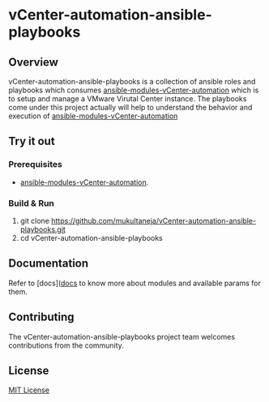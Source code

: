 # vCenter-automation-ansible-playbooks

## Overview
vCenter-automation-ansible-playbooks is a collection of ansible roles and playbooks which consumes [ansible-modules-vCenter-automation](https://github.com/mukultaneja/ansible-modules-vCenter-automation) which is to setup and manage a VMware Virutal Center instance. The playbooks come under this project actually will help to understand the behavior and execution of [ansible-modules-vCenter-automation](https://github.com/mukultaneja/ansible-modules-vCenter-automation)

## Try it out

### Prerequisites

* [ansible-modules-vCenter-automation](https://github.com/mukultaneja/ansible-modules-vCenter-automation). 

### Build & Run

1. git clone https://github.com/mukultaneja/vCenter-automation-ansible-playbooks.git
2. cd vCenter-automation-ansible-playbooks

## Documentation

Refer to [docs]([docs](https://github.com/mukultaneja/ansible-modules-vCenter-automation/tree/master/docs) to know more about modules and available params for them.

## Contributing

The vCenter-automation-ansible-playbooks project team welcomes contributions from the community.

## License
[MIT License](LICENSE)
